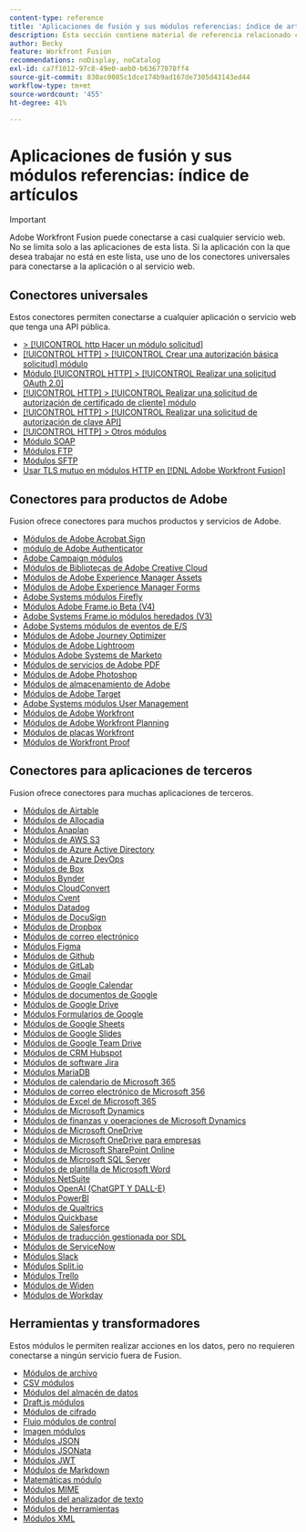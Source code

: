 ```yaml
---
content-type: reference
title: 'Aplicaciones de fusión y sus módulos referencias: índice de artículos'
description: Esta sección contiene material de referencia relacionado con la configuración de módulos específicos en Adobe Systems Workfront Fusion.
author: Becky
feature: Workfront Fusion
recommendations: noDisplay, noCatalog
exl-id: ca7f1012-97c8-49e0-aeb0-b63677878ff4
source-git-commit: 830ac0085c1dce174b9ad167de7305d43143ed44
workflow-type: tm+mt
source-wordcount: '455'
ht-degree: 41%

---
```


# Aplicaciones de fusión y sus módulos referencias: índice de artículos

>[!IMPORTANT]
>
>Adobe Workfront Fusion puede conectarse a casi cualquier servicio web. No se limita solo a las aplicaciones de esta lista. Si la aplicación con la que desea trabajar no está en este lista, use uno de los conectores universales para conectarse a la aplicación o al servicio web.

## Conectores universales

Estos conectores permiten conectarse a cualquier aplicación o servicio web que tenga una API pública.

* [> [!UICONTROL http Hacer un módulo solicitud]](/help/workfront-fusion/references/apps-and-modules/universal-connectors/http-module-make-a-request.md)
* [[!UICONTROL HTTP] > [!UICONTROL Crear una autorización básica solicitud] módulo](/help/workfront-fusion/references/apps-and-modules/universal-connectors/http-module-make-a-basic-auth-request.md)
* [Módulo [!UICONTROL HTTP] > [!UICONTROL Realizar una solicitud OAuth 2.0]](/help/workfront-fusion/references/apps-and-modules/universal-connectors/http-module-make-an-oauth-2-request.md)
* [[!UICONTROL HTTP] > [!UICONTROL Realizar una solicitud de autorización de certificado de cliente] módulo](/help/workfront-fusion/references/apps-and-modules/universal-connectors/http-module-make-a-client-cert-auth-request.md)
* [[!UICONTROL HTTP] > [!UICONTROL Realizar una solicitud de autorización de clave API]](/help/workfront-fusion/references/apps-and-modules/universal-connectors/http-module-make-an-api-key-auth-request.md)
* [[!UICONTROL HTTP] > Otros módulos](/help/workfront-fusion/references/apps-and-modules/universal-connectors/http-modules.md)
* [Módulo SOAP](/help/workfront-fusion/references/apps-and-modules/universal-connectors/soap-module.md)
* [Módulos FTP](/help/workfront-fusion/references/apps-and-modules/universal-connectors/ftp-modules.md)
* [Módulos SFTP](/help/workfront-fusion/references/apps-and-modules/universal-connectors/sftp.md)
* [Usar TLS mutuo en módulos HTTP en  [!DNL Adobe Workfront Fusion]](/help/workfront-fusion/references/apps-and-modules/universal-connectors/use-mtls-in-http-modules.md)

## Conectores para productos de Adobe

Fusion ofrece conectores para muchos productos y servicios de Adobe.

* [Módulos de Adobe Acrobat Sign](/help/workfront-fusion/references/apps-and-modules/adobe-connectors/adobe-sign-modules.md)
* [módulo de Adobe Authenticator](/help/workfront-fusion/references/apps-and-modules/adobe-connectors/adobe-authenticator-modules.md)
* [Adobe Campaign módulos](/help/workfront-fusion/references/apps-and-modules/adobe-connectors/adobe-campaign-classic-connector.md)
* [Módulos de Bibliotecas de Adobe Creative Cloud](/help/workfront-fusion/references/apps-and-modules/adobe-connectors/creative-cloud-libraries-modules.md)
* [Módulos de Adobe Experience Manager Assets](/help/workfront-fusion/references/apps-and-modules/adobe-connectors/aem-assets-modules.md)
* [Módulos de Adobe Experience Manager Forms](/help/workfront-fusion/references/apps-and-modules/adobe-connectors/aem-forms-modules.md)
* [Adobe Systems módulos Firefly](/help/workfront-fusion/references/apps-and-modules/adobe-connectors/adobe-firefly-modules.md)
* [Módulos Adobe Frame.io Beta (V4)](/help/workfront-fusion/references/apps-and-modules/adobe-connectors/frame-io-modules.md)
* [Adobe Systems Frame.io módulos heredados (V3)](/help/workfront-fusion/references/apps-and-modules/adobe-connectors/frame-io-modules.md)
* [Adobe Systems módulos de eventos de E/S](/help/workfront-fusion/references/apps-and-modules/adobe-connectors/adobe-io-events-modules.md)
* [Módulos de Adobe Journey Optimizer](/help/workfront-fusion/references/apps-and-modules/adobe-connectors/adobe-journey-optimizer-modules.md)
* [Módulos de Adobe Lightroom](/help/workfront-fusion/references/apps-and-modules/adobe-connectors/adobe-lightroom-modules.md)
* [Módulos Adobe Systems de Marketo](/help/workfront-fusion/references/apps-and-modules/adobe-connectors/adobe-marketo-modules.md)
* [Módulos de servicios de Adobe PDF](/help/workfront-fusion/references/apps-and-modules/adobe-connectors/pdf-modules.md)
* [Módulos de Adobe Photoshop](/help/workfront-fusion/references/apps-and-modules/adobe-connectors/adobe-photoshop-modules.md)
* [Módulos de almacenamiento de Adobe](/help/workfront-fusion/references/apps-and-modules/adobe-connectors/adobe-storage-modules.md)
* [Módulos de Adobe Target](/help/workfront-fusion/references/apps-and-modules/adobe-connectors/adobe-target-modules.md)
* [Adobe Systems módulos User Management](/help/workfront-fusion/references/apps-and-modules/adobe-connectors/adobe-user-management-modules.md)
* [Módulos de Adobe Workfront](/help/workfront-fusion/references/apps-and-modules/adobe-connectors/workfront-modules.md)
* [Módulos de Adobe Workfront Planning](/help/workfront-fusion/references/apps-and-modules/adobe-connectors/workfront-planning-modules.md)
* [Módulos de placas Workfront](/help/workfront-fusion/references/apps-and-modules/adobe-connectors/workfront-boards-modules.md)
* [Módulos de Workfront Proof](/help/workfront-fusion/references/apps-and-modules/adobe-connectors/workfront-proof-modules.md)

## Conectores para aplicaciones de terceros

Fusion ofrece conectores para muchas aplicaciones de terceros.

* [Módulos de Airtable](/help/workfront-fusion/references/apps-and-modules/third-party-connectors/airtable-modules.md)
* [Módulos de Allocadia](/help/workfront-fusion/references/apps-and-modules/third-party-connectors/allocadia-modules.md)
* [Módulos Anaplan](/help/workfront-fusion/references/apps-and-modules/third-party-connectors/anaplan-modules.md)
* [Módulos de AWS S3](/help/workfront-fusion/references/apps-and-modules/third-party-connectors/aws-s3-modules.md)
* [Módulos de Azure Active Directory](/help/workfront-fusion/references/apps-and-modules/third-party-connectors/azure-ad-modules.md)
* [Módulos de Azure DevOps](/help/workfront-fusion/references/apps-and-modules/third-party-connectors/azure-dev-ops.md)
* [Módulos de Box](/help/workfront-fusion/references/apps-and-modules/third-party-connectors/box-modules.md)
* [Módulos Bynder](/help/workfront-fusion/references/apps-and-modules/third-party-connectors/bynder-modules.md)
* [Módulos CloudConvert](/help/workfront-fusion/references/apps-and-modules/third-party-connectors/cloud-convert-modules.md)
* [Módulos Cvent](/help/workfront-fusion/references/apps-and-modules/third-party-connectors/cvent-modules.md)
* [Módulos Datadog](/help/workfront-fusion/references/apps-and-modules/third-party-connectors/datadog-modules.md)
* [Módulos de DocuSign](/help/workfront-fusion/references/apps-and-modules/third-party-connectors/docusign-modules.md)
* [Módulos de Dropbox](/help/workfront-fusion/references/apps-and-modules/third-party-connectors/dropbox-modules.md)
* [Módulos de correo electrónico](/help/workfront-fusion/references/apps-and-modules/third-party-connectors/email-modules.md)
* [Módulos Figma](/help/workfront-fusion/references/apps-and-modules/third-party-connectors/figma-modules.md)
* [Módulos de Github](/help/workfront-fusion/references/apps-and-modules/third-party-connectors/github.md)
* [Módulos de GitLab](/help/workfront-fusion/references/apps-and-modules/third-party-connectors/gitlab-modules.md)
* [Módulos de Gmail](/help/workfront-fusion/references/apps-and-modules/third-party-connectors/gmail-modules.md)
* [Módulos de Google Calendar](/help/workfront-fusion/references/apps-and-modules/third-party-connectors/google-calendar-modules.md)
* [Módulos de documentos de Google](/help/workfront-fusion/references/apps-and-modules/third-party-connectors/google-docs-modules.md)
* [Módulos de Google Drive](/help/workfront-fusion/references/apps-and-modules/third-party-connectors/google-drive-modules.md)
* [Módulos Formularios de Google](/help/workfront-fusion/references/apps-and-modules/third-party-connectors/google-forms-modules.md)
* [Módulos de Google Sheets](/help/workfront-fusion/references/apps-and-modules/third-party-connectors/google-sheets-modules.md)
* [Módulos de Google Slides](/help/workfront-fusion/references/apps-and-modules/third-party-connectors/google-slides-modules.md)
* [Módulos de Google Team Drive](/help/workfront-fusion/references/apps-and-modules/third-party-connectors/google-team-drive-modules.md)
* [Módulos de CRM Hubspot](/help/workfront-fusion/references/apps-and-modules/third-party-connectors/hubspot-crm-modules.md)
* [Módulos de software Jira](/help/workfront-fusion/references/apps-and-modules/third-party-connectors/jira-software-modules.md)
* [Módulos MariaDB](/help/workfront-fusion/references/apps-and-modules/third-party-connectors/mariadb-modules.md)
* [Módulos de calendario de Microsoft 365](/help/workfront-fusion/references/apps-and-modules/third-party-connectors/microsoft-365-calendar-modules.md)
* [Módulos de correo electrónico de Microsoft 356](/help/workfront-fusion/references/apps-and-modules/third-party-connectors/microsoft-365-email-modules.md)
* [Módulos de Excel de Microsoft 365](/help/workfront-fusion/references/apps-and-modules/third-party-connectors/microsoft-365-excel-modules.md)
* [Módulos de Microsoft Dynamics](/help/workfront-fusion/references/apps-and-modules/third-party-connectors/microsoft-dynamics-365-modules.md)
* [Módulos de finanzas y operaciones de Microsoft Dynamics](/help/workfront-fusion/references/apps-and-modules/third-party-connectors/dynamics-finance-operations-modules.md)
* [Módulos de Microsoft OneDrive](/help/workfront-fusion/references/apps-and-modules/third-party-connectors/microsoft-onedrive-modules.md)
* [Módulos de Microsoft OneDrive para empresas](/help/workfront-fusion/references/apps-and-modules/third-party-connectors/microsoft-onedrive-for-business-modules.md)
* [Módulos de Microsoft SharePoint Online](/help/workfront-fusion/references/apps-and-modules/third-party-connectors/sharepoint-modules.md)
* [Módulos de Microsoft SQL Server](/help/workfront-fusion/references/apps-and-modules/third-party-connectors/microsoft-sql-server-modules.md)
* [Módulos de plantilla de Microsoft Word](/help/workfront-fusion/references/apps-and-modules/third-party-connectors/microsoft-word-templates-modules.md)
* [Módulos NetSuite](/help/workfront-fusion/references/apps-and-modules/third-party-connectors/netsuite.md)
* [Módulos OpenAI (ChatGPT Y DALL-E)](/help/workfront-fusion/references/apps-and-modules/third-party-connectors/openai-chatgpt-modules.md)
* [Módulos PowerBI](/help/workfront-fusion/references/apps-and-modules/third-party-connectors/powerbi-modules.md)
* [Módulos de Qualtrics](/help/workfront-fusion/references/apps-and-modules/third-party-connectors/qualtrics-modules.md)
* [Módulos Quickbase](/help/workfront-fusion/references/apps-and-modules/third-party-connectors/quickbase-modules.md)
* [Módulos de Salesforce](/help/workfront-fusion/references/apps-and-modules/third-party-connectors/salesforce-modules.md)
* [Módulos de traducción gestionada por SDL](/help/workfront-fusion/references/apps-and-modules/third-party-connectors/sdl-managed-translation-modules.md)
* [Módulos de ServiceNow](/help/workfront-fusion/references/apps-and-modules/third-party-connectors/servicenow-modules.md)
* [Módulos Slack](/help/workfront-fusion/references/apps-and-modules/third-party-connectors/slack-modules.md)
* [Módulos Split.io](/help/workfront-fusion/references/apps-and-modules/third-party-connectors/split-io-modules.md)
* [Módulos Trello](/help/workfront-fusion/references/apps-and-modules/third-party-connectors/trello-modules.md)
* [Módulos de Widen](/help/workfront-fusion/references/apps-and-modules/third-party-connectors/widen-modules.md)
* [Módulos de Workday](/help/workfront-fusion/references/apps-and-modules/third-party-connectors/workday-modules.md)


## Herramientas y transformadores

Estos módulos le permiten realizar acciones en los datos, pero no requieren conectarse a ningún servicio fuera de Fusion.

* [Módulos de archivo](/help/workfront-fusion/references/apps-and-modules/tools-and-transformers/archive-modules.md)
* [CSV módulos](/help/workfront-fusion/references/apps-and-modules/tools-and-transformers/csv.md)
* [Módulos del almacén de datos](/help/workfront-fusion/references/apps-and-modules/tools-and-transformers/data-store-modules.md)
* [Draft.js módulos](/help/workfront-fusion/references/apps-and-modules/tools-and-transformers/draft-js-modules.md)
* [Módulos de cifrado](/help/workfront-fusion/references/apps-and-modules/tools-and-transformers/encryptor-modules.md)
* [Flujo módulos de control](/help/workfront-fusion/references/apps-and-modules/tools-and-transformers/flow-control.md)
* [Imagen módulos](/help/workfront-fusion/references/apps-and-modules/tools-and-transformers/image-module.md)
* [Módulos JSON](/help/workfront-fusion/references/apps-and-modules/tools-and-transformers/json-modules.md)
* [Módulos JSONata](/help/workfront-fusion/references/apps-and-modules/tools-and-transformers/jsonata-module.md)
* [Módulos JWT](/help/workfront-fusion/references/apps-and-modules/tools-and-transformers/jwt-modules.md)
* [Módulos de Markdown](/help/workfront-fusion/references/apps-and-modules/tools-and-transformers/markdown-modules.md)
* [Matemáticas módulo](/help/workfront-fusion/references/apps-and-modules/tools-and-transformers/math-module.md)
* [Módulos MIME](/help/workfront-fusion/references/apps-and-modules/tools-and-transformers/mime.md)
* [Módulos del analizador de texto](/help/workfront-fusion/references/apps-and-modules/tools-and-transformers/text-parser.md)
* [Módulos de herramientas](/help/workfront-fusion/references/apps-and-modules/tools-and-transformers/tools-modules.md)
* [Módulos XML](/help/workfront-fusion/references/apps-and-modules/tools-and-transformers/xml-modules.md)
